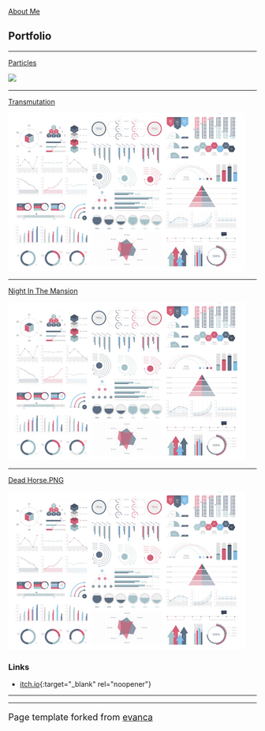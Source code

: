 [About Me](about_page.md)

## Portfolio

---

[Particles](particles_page.md)

<img src="images/part_running.gif?raw=true"/>

---
[Transmutation](/pdf/sample_presentation.pdf)

<img src="images/dummy_thumbnail.jpg?raw=true"/>

---
[Night In The Mansion](night_in_the_mansion_page.md)

<img src="images/dummy_thumbnail.jpg?raw=true"/>

---
[Dead Horse.PNG](http://example.com/)

<img src="images/dummy_thumbnail.jpg?raw=true"/>

### Links

- [itch.io](https://itch.io/profile/bumpobampo){:target="_blank" rel="noopener"}
---




---
<p style="font-size:18px">Page template forked from <a href="https://github.com/evanca/quick-portfolio">evanca</a></p>
<!-- Remove above link if you don't want to attibute -->

